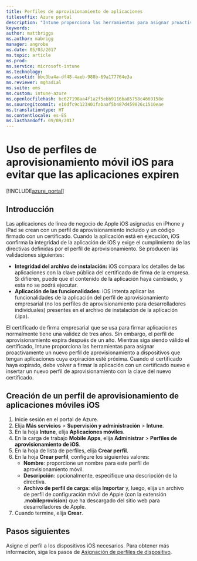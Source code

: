 ```yaml
---
title: Perfiles de aprovisionamiento de aplicaciones
titlesuffix: Azure portal
description: "Intune proporciona las herramientas para asignar proactivamente un nuevo perfil de aprovisionamiento a dispositivos que tengan aplicaciones cuya expiración esté próxima."
keywords: 
author: mattbriggs
ms.author: mabrigg
manager: angrobe
ms.date: 05/03/2017
ms.topic: article
ms.prod: 
ms.service: microsoft-intune
ms.technology: 
ms.assetid: bbc3ba4a-df48-4aeb-988b-69a177764e3a
ms.reviewer: mghadial
ms.suite: ems
ms.custom: intune-azure
ms.openlocfilehash: bc627198aa4f1a2f5ebb9116ba85758c4669158e
ms.sourcegitcommit: e10dfc9c123401fabaaf5b487d459826c1510eae
ms.translationtype: HT
ms.contentlocale: es-ES
ms.lasthandoff: 09/09/2017
---
```

# <a name="use-ios-mobile-provisioning-profiles-to-prevent-your-apps-from-expiring"></a>Uso de perfiles de aprovisionamiento móvil iOS para evitar que las aplicaciones expiren

[!INCLUDE[azure_portal](./includes/azure_portal.md)]

## <a name="introduction"></a>Introducción

Las aplicaciones de línea de negocio de Apple iOS asignadas en iPhone y iPad se crean con un perfil de aprovisionamiento incluido y un código firmado con un certificado. Cuando la aplicación está en ejecución, iOS confirma la integridad de la aplicación de iOS y exige el cumplimiento de las directivas definidas por el perfil de aprovisionamiento. Se producen las validaciones siguientes:

- **Integridad del archivo de instalación:** iOS compara los detalles de las aplicaciones con la clave pública del certificado de firma de la empresa. Si difieren, puede que el contenido de la aplicación haya cambiado, y esta no se podrá ejecutar.
- **Aplicación de las funcionalidades:** iOS intenta aplicar las funcionalidades de la aplicación del perfil de aprovisionamiento empresarial (no los perfiles de aprovisionamiento para desarrolladores individuales) presentes en el archivo de instalación de la aplicación (.ipa).


El certificado de firma empresarial que se usa para firmar aplicaciones normalmente tiene una validez de tres años. Sin embargo, el perfil de aprovisionamiento expira después de un año. Mientras siga siendo válido el certificado, Intune proporciona las herramientas para asignar proactivamente un nuevo perfil de aprovisionamiento a dispositivos que tengan aplicaciones cuya expiración esté próxima.
Cuando el certificado haya expirado, debe volver a firmar la aplicación con un certificado nuevo e insertar un nuevo perfil de aprovisionamiento con la clave del nuevo certificado.


## <a name="how-to-create-an-ios-mobile-app-provisioning-profile"></a>Creación de un perfil de aprovisionamiento de aplicaciones móviles iOS

1. Inicie sesión en el portal de Azure.
2. Elija **Más servicios** > **Supervisión y administración** > **Intune**.
3. En la hoja **Intune**, elija **Aplicaciones móviles**.
1.  En la carga de trabajo **Mobile Apps**, elija **Administrar** > **Perfiles de aprovisionamiento de iOS**.
2.  En la hoja de lista de perfiles, elija **Crear perfil**.
3. En la hoja **Crear perfil**, configure los siguientes valores:
    - **Nombre**: proporcione un nombre para este perfil de aprovisionamiento móvil.
    - **Descripción**: opcionalmente, especifique una descripción de la directiva.
    - **Archivo de perfil de carga:** elija **Importar** y, luego, elija un archivo de perfil de configuración móvil de Apple (con la extensión **.mobileprovision**) que ha descargado del sitio web para desarrolladores de Apple.
4. Cuando termine, elija **Crear**.

## <a name="next-steps"></a>Pasos siguientes

Asigne el perfil a los dispositivos iOS necesarios. Para obtener más información, siga los pasos de [Asignación de perfiles de dispositivo](device-profile-assign.md).
